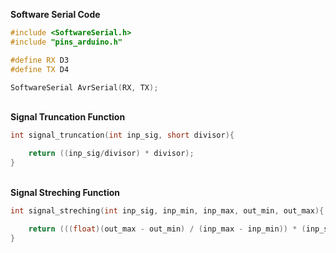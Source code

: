 **Software Serial Code**
```c++
#include <SoftwareSerial.h>
#include "pins_arduino.h"

#define RX D3
#define TX D4

SoftwareSerial AvrSerial(RX, TX);
```
\
**Signal Truncation Function**
```c++
int signal_truncation(int inp_sig, short divisor){

	return ((inp_sig/divisor) * divisor);
}
```
\
**Signal Streching Function**
```c++
int signal_streching(int inp_sig, inp_min, inp_max, out_min, out_max){

	return (((float)(out_max - out_min) / (inp_max - inp_min)) * (inp_sig - inp_min));
}
```
